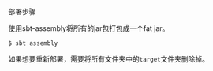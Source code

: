 部署步骤

使用sbt-assembly将所有的jar包打包成一个fat jar。

```
$ sbt assembly
```

如果想要重新部署，需要将所有文件夹中的`target`文件夹删除掉。
